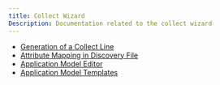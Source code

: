 ```yaml
---
title: Collect Wizard
Description: Documentation related to the collect wizard
---
```


- [Generation of a Collect Line](collect-wizard-generation.md)
- [Attribute Mapping in Discovery File](collect-wizard-discovery-mapping.md)
- [Application Model Editor](collect-wizard-editor.md)
- [Application Model Templates](collect-wizard-templates.md)
